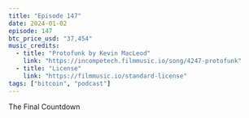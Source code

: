 ```yaml
---
title: "Episode 147"
date: 2024-01-02
episode: 147
btc_price_usd: "37,454"
music_credits:
  - title: "Protofunk by Kevin MacLeod"
    link: "https://incompetech.filmmusic.io/song/4247-protofunk"
  - title: "License"
    link: "https://filmmusic.io/standard-license"
tags: ["bitcoin", "podcast"]
---
```


The Final Countdown